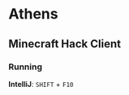 # Athens

## Minecraft Hack Client

### Running

**IntelliJ**: <kbd>`SHIFT`</kbd> + <kbd>`F10`</kbd>
